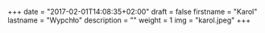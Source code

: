 +++
date = "2017-02-01T14:08:35+02:00"
draft = false
firstname = "Karol"
lastname = "Wypchło"
description = ""
weight = 1
img = "karol.jpeg"
+++
